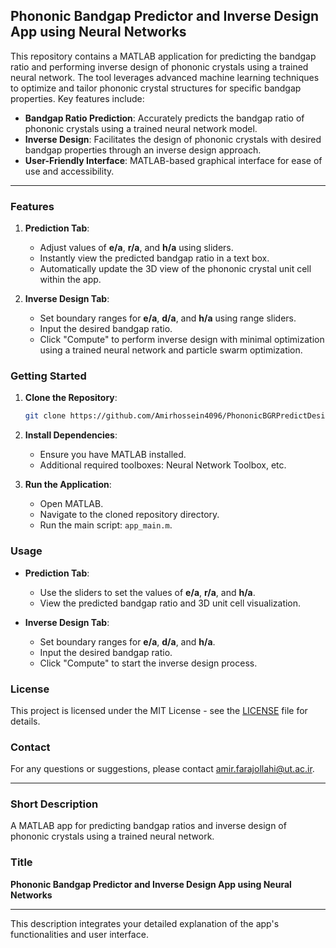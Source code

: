 ## Phononic Bandgap Predictor and Inverse Design App using Neural Networks

This repository contains a MATLAB application for predicting the bandgap ratio and performing inverse design of phononic crystals using a trained neural network. The tool leverages advanced machine learning techniques to optimize and tailor phononic crystal structures for specific bandgap properties. Key features include:

- **Bandgap Ratio Prediction**: Accurately predicts the bandgap ratio of phononic crystals using a trained neural network model.
- **Inverse Design**: Facilitates the design of phononic crystals with desired bandgap properties through an inverse design approach.
- **User-Friendly Interface**: MATLAB-based graphical interface for ease of use and accessibility.

---

### Features

1. **Prediction Tab**:
   - Adjust values of **e/a**, **r/a**, and **h/a** using sliders.
   - Instantly view the predicted bandgap ratio in a text box.
   - Automatically update the 3D view of the phononic crystal unit cell within the app.

2. **Inverse Design Tab**:
   - Set boundary ranges for **e/a**, **d/a**, and **h/a** using range sliders.
   - Input the desired bandgap ratio.
   - Click "Compute" to perform inverse design with minimal optimization using a trained neural network and particle swarm optimization.

### Getting Started

1. **Clone the Repository**:
    ```bash
    git clone https://github.com/Amirhossein4096/PhononicBGRPredictDesign.git
    ```
2. **Install Dependencies**:
    - Ensure you have MATLAB installed.
    - Additional required toolboxes: Neural Network Toolbox, etc.

3. **Run the Application**:
    - Open MATLAB.
    - Navigate to the cloned repository directory.
    - Run the main script: `app_main.m`.

### Usage

- **Prediction Tab**:
  - Use the sliders to set the values of **e/a**, **r/a**, and **h/a**.
  - View the predicted bandgap ratio and 3D unit cell visualization.

- **Inverse Design Tab**:
  - Set boundary ranges for **e/a**, **d/a**, and **h/a**.
  - Input the desired bandgap ratio.
  - Click "Compute" to start the inverse design process.

### License

This project is licensed under the MIT License - see the [LICENSE](https://github.com/Amirhossein4096/PhononicBGPPredictDesign/blob/main/LICENSE) file for details.

### Contact

For any questions or suggestions, please contact amir.farajollahi@ut.ac.ir.

---

### Short Description

A MATLAB app for predicting bandgap ratios and inverse design of phononic crystals using a trained neural network.

### Title

**Phononic Bandgap Predictor and Inverse Design App using Neural Networks**

---

This description integrates your detailed explanation of the app's functionalities and user interface.
